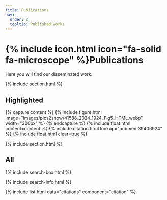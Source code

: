 ```yaml
---
title: Publications
nav:
  order: 2
  tooltip: Published works
---
```


# {% include icon.html icon="fa-solid fa-microscope" %}Publications

Here you will find our disseminated work.

{% include section.html %}

## Highlighted

{% capture content %}
{% include figure.html image="images/pics2show/41588_2024_1924_Fig5_HTML.webp" width="300px" %}
{% endcapture %}
{% include float.html content=content %}
{% include citation.html lookup="pubmed:39406924" %}
{% include float.html clear=true %}



{% include section.html %}

## All

{% include search-box.html %}

{% include search-info.html %}

{% include list.html data="citations" component="citation" %}
